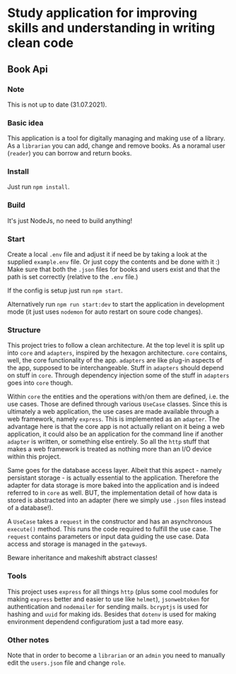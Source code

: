 # Study application for improving skills and understanding in writing clean code
## Book Api

### Note
This is not up to date (31.07.2021).
### Basic idea
This application is a tool for digitally managing and making use of a library. 
As a `librarian` you can add, change and remove books.
As a noramal user (`reader`) you can borrow and return books.

### Install
Just run `npm install`.

### Build
It's just NodeJs, no need to build anything!

### Start
Create a local `.env` file and adjust it if need be by taking a look at the supplied `example.env` file. Or just copy the contents and be done with it :)
Make sure that both the `.json` files for books and users exist and that the path is set correctly (relative to the `.env` file.)

If the config is setup just run `npm start`.

Alternatively run `npm run start:dev` to start the application in development mode (it just uses `nodemon` for auto restart on soure code changes).

### Structure
This project tries to follow a clean architecture. At the top level it is split up into `core` and `adapters`, inspired by the hexagon architecture.
`core` contains, well, the core functionality of the app. `adapters` are like plug-in aspects of the app, supposed to be interchangeable. Stuff in `adapters` should depend on stuff in `core`. Through dependency injection some of the stuff in `adapters` goes into `core` though.

Within `core` the entities and the operations with/on them are defined, i.e. the use cases. Those are defined through various `UseCase` classes.
Since this is ultimately a web application, the use cases are made available through a web framework, namely `express`. This is implemented as an `adapter`. The advantage here is that the core app is not actually reliant on it being a web application, it could also be an application for the command line if another `adapter` is written, or something else entirely. So all the `http` stuff that makes a web framework is treated as nothing more than an I/O device within this project. 

Same goes for the database access layer. Albeit that this aspect - namely persistant storage - is actually essential to the application. Therefore the adapter for data storage is more baked into the application and is indeed referred to in `core` as well. BUT, the implementation detail of how data is stored is abstracted into an adapter (here we simply use `.json` files instead of a database!).

A `UseCase` takes a `request` in the constructor and has an asynchronous `execute()` method. This runs the code required to fulfill the use case. The `request` contains parameters or input data guiding the use case. Data access and storage is managed in the `gateway`s.

Beware inheritance and makeshift abstract classes!

### Tools
This project uses `express` for all things `http` (plus some cool modules for making `express` better and easier to use like `helmet`), `jsonwebtoken` for authentication and `nodemailer` for sending mails. `bcryptjs` is used for hashing and `uuid` for making ids. Besides that `dotenv` is used for making environment dependend configuratiom just a tad more easy.

### Other notes
Note that in order to become a `librarian` or an `admin` you need to manually edit the `users.json` file and change `role`.